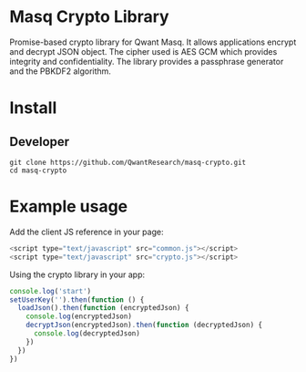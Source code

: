 # Masq Crypto Library

Promise-based crypto library for Qwant Masq. It allows applications encrypt and decrypt JSON object. The cipher used is AES GCM which provides integrity and confidentiality. 
The library provides a passphrase generator and the PBKDF2 algorithm. 

# Install

## Developer

```
git clone https://github.com/QwantResearch/masq-crypto.git
cd masq-crypto
```

# Example usage

Add the client JS reference in your page:

```JavaScript
<script type="text/javascript" src="common.js"></script>
<script type="text/javascript" src="crypto.js"></script>
```
Using the crypto library in your app:

```JavaScript
console.log('start')
setUserKey('').then(function () {
  loadJson().then(function (encryptedJson) {
    console.log(encryptedJson)
    decryptJson(encryptedJson).then(function (decryptedJson) {
      console.log(decryptedJson)
    })
  })
})
```
